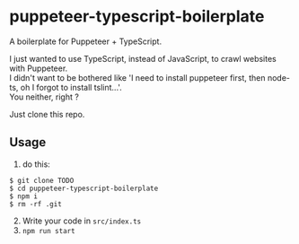 # puppeteer-typescript-boilerplate

A boilerplate for Puppeteer + TypeScript.

I just wanted to use TypeScript, instead of JavaScript, to crawl websites with Puppeteer.  
I didn't want to be bothered like 'I need to install puppeteer first, then node-ts, oh I forgot to install tslint...'.  
You neither, right ?

Just clone this repo.

## Usage
1. do this:

```
$ git clone TODO
$ cd puppeteer-typescript-boilerplate
$ npm i
$ rm -rf .git
```

2. Write your code in `src/index.ts`
3. `npm run start`
